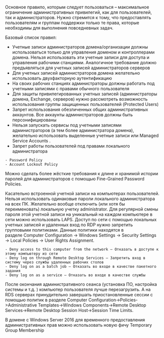 Основное правило, которым следует пользоваться – максимальное ограничение административных привилегий, как для пользователей, так и администраторов.
Нужно стремится к тому, что предоставлять пользователям и группам поддержки только те права, которые необходимы для выполнения повседневных задач.

Базовый список правил:

- Учетные записи администраторов домена/организации должны использоваться только для управления доменом и контроллерами домена. Нельзя использовать эти учетные записи для доступа и управления рабочими станциями. Аналогичное требование должно предъявляться для учетных записей администраторов серверов
- Для учетных записей администраторов домена желательно использовать двухфакторную аутентификацию
- На своих рабочих станциях администраторы должны работать под учетными записями с правами обычного пользователя
- Для защиты привилегированных учетных записей (администраторы домена, Exchange, серверов) нужно рассмотреть возможность использования группы защищенных пользователей (Protected Users)
- Запрет использования обезличенных общих административных аккаунтов. Все аккаунты администраторов должны быть персонифицированы
- Нельзя запускать сервисы под учетными записями администраторов (а тем более администратора домена), желательно использовать выделенные учетные записи или Managed Service Accounts .
- Запрет работы пользователей под правами локального администратора
```
- Password Policy
- Account Lockout Policy
```
Можно сделать более жёсткие требования к длине и хранимой истории паролей для администраторов с помощью Fine-Grained Password Policies.

Касательно встроенной учетной записи на компьютерах пользователей. Нельзя использовать одинаковые пароли локального администратора на всех ПК. 
Желательно вообще отключить (или хотя бы переименовать) локальную учетку administrator. 
Для регулярной смены пароля этой учетной записи на уникальный на каждом компьютере в сети можно использовать LAPS.
Доступ по сети с помощью локальных учетных записей и удаленных вход по RDP нужно запретить групповыми политиками. 
Данные политики находятся в разделе Computer Configuration -> Windows Settings -> Security Settings -> Local Policies -> User Rights Assignment.
```
- Deny access to this computer from the network – Отказать в доступе к этому компьютеру из сети
- Deny log on through Remote Desktop Services – Запретить вход в систему через службы удаленных рабочих столов
- Deny log on as a batch job – Отказать во входе в качестве пакетного задания
- Deny log on as a service — Отказать во входе в качестве службы
```
После окончания административного сеанса (установка ПО, настройка системы и т.д. ) компьютер пользователя лучше перезагрузить. 
А на RDS серверах принудительно завершать приостановленные сессии с помощью политик в разделе
Computer Configuration->Policies->Administrative Templates->Windows Components->Remote Desktop Services->Remote Desktop Session Host->Session Time Limits.

В домене с Windows Server 2016 для временного предоставления административных прав можно использовать новую фичу Temporary Group Membership

